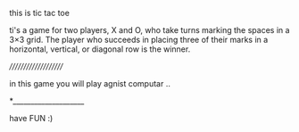 this is tic tac toe 

ti's a game for two players, X and O, who take turns marking the spaces in a 3×3 grid. 
The player who succeeds in placing three of their marks in a horizontal, vertical, 
or diagonal row is the winner.

*///////////////////*

in this game you will play agnist computar ..

**____________________*

have FUN :)